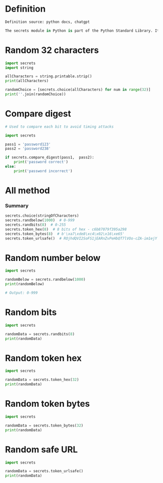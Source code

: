 
# Definition
```python
Definition source: python docs, chatgpt

The secrets module in Python is part of the Python Standard Library. It provides functions for generating secure random numbers suitable for managing data such as passwords, account authentication, and cryptographic keys. It is especially useful for generating cryptographically strong random numbers for sensitive operations.
```





# Random 32 characters 
```python
import secrets
import string

allCharacters = string.printable.strip()
print(allCharacters)

randomChoice = [secrets.choice(allCharacters) for num in range(32)]
print(''.join(randomChoice))
```


# Compare digest
```python
# Used to compare each bit to avoid timing attacks

import secrets

pass1 = 'password123'
pass2 = 'password238'

if secrets.compare_digest(pass1,  pass2):
    print('password correct')
else:
    print('password incorrect')

```

# All method

### Summary
```python
secrets.choice(stringOfCharacters)
secrets.randbelow(1000)  # 0-999
secrets.randbits(8)  # 0-255
secrets.token_hex(8)  # 8 bits of hex - c6b87079f395a298
secrets.token_bytes(8)  # b'\xa7\xde8\xc4\x02\x16\xe65'
secrets.token_urlsafe()  # ROjhdQVI2SoFS1jEARnZvPeHbQT7lVOo-cZA-im1ejY
```






# Random number below
```python
import secrets

randomBelow = secrets.randbelow(1000)
print(randomBelow)

# Output: 0-999
```


# Random bits  
```python
import secrets

randomData = secrets.randbits(8)
print(randomData)
```


# Random token hex
```python
import secrets

randomData = secrets.token_hex(32)
print(randomData)
```



# Random token bytes
```python
import secrets

randomData = secrets.token_bytes(32)
print(randomData)
```

# Random safe URL
```python
import secrets

randomData = secrets.token_urlsafe()
print(randomData)
```























